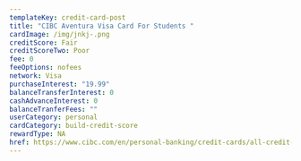 ```yaml
---
templateKey: credit-card-post
title: "CIBC Aventura Visa Card For Students "
cardImage: /img/jnkj-.png
creditScore: Fair
creditScoreTwo: Poor
fee: 0
feeOptions: nofees
network: Visa
purchaseInterest: "19.99"
balanceTransferInterest: 0
cashAdvanceInterest: 0
balanceTranferFees: ""
userCategory: personal
cardCategory: build-credit-score
rewardType: NA
href: https://www.cibc.com/en/personal-banking/credit-cards/all-credit-cards/aventura-visa-for-students.html
---
```


